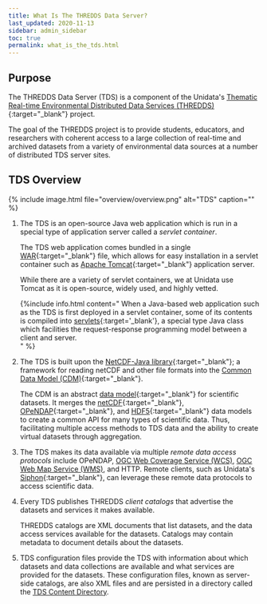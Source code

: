 ```yaml
---
title: What Is The THREDDS Data Server?
last_updated: 2020-11-13
sidebar: admin_sidebar
toc: true
permalink: what_is_the_tds.html
---
```



## Purpose
The THREDDS Data Server (TDS) is a component of the Unidata's [Thematic Real-time Environmental Distributed Data Services (THREDDS)](https://journals.tdl.org/jodi/index.php/jodi/article/view/51){:target="_blank"} project.

The goal of the THREDDS project is to provide students, educators, and researchers with coherent access to a large collection of real-time and archived datasets from a variety of environmental data sources at a number of distributed TDS server sites.

## TDS Overview

{% include image.html file="overview/overview.png" alt="TDS" caption="" %}

1. The TDS is an open-source Java web application which is run in a special type of application server  called a _servlet container_.

   The TDS web application comes bundled in a single [WAR](https://fileinfo.com/extension/war){:target="_blank"} file,  which allows for easy installation in a servlet container such as [Apache Tomcat](http://tomcat.apache.org/){:target="_blank"} application server. 

   While there are a variety of servlet containers, we at Unidata use Tomcat as it is open-source, widely used, and highly vetted.

   {%include info.html content="
    When a Java-based web application such as the TDS is first deployed in a servlet container, some of its contents is compiled into [servlets](https://docs.oracle.com/javaee/5/tutorial/doc/bnafe.html){:target='_blank'}, a special type Java class which facilities the request-response programming model between a client and server.  
    " %}

2. The TDS is built upon the [NetCDF-Java library](https://docs.unidata.ucar.edu/netcdf-java/{{site.netcdf-java_docset_version}}/userguide/){:target="_blank"}; a framework for reading netCDF and other file formats into the [Common Data Model (CDM)](https://docs.unidata.ucar.edu/netcdf-java/{{site.netcdf-java_docset_version}}/userguide/common_data_model_overview.html){:target="_blank"}.

   The CDM is an abstract [data model](https://en.wikipedia.org/wiki/Data_model){:target="_blank"} for scientific datasets. 
   It merges the [netCDF](https://www.unidata.ucar.edu/software/netcdf/){:target="_blank"}, [OPeNDAP](https://www.opendap.org/){:target="_blank"}, and [HDF5](https://portal.hdfgroup.org/display/support){:target="_blank"} data models to create a common API for many types of scientific data.
   Thus, facilitating multiple access methods to TDS data and the ability to create virtual datasets through aggregation.
   
  3. The TDS makes its data available via multiple _remote data access protocols_ include OPeNDAP, [OGC Web Coverage Service (WCS)](wcs_ref.html), [OGC Web Map Service (WMS)](wms_ref.html), and HTTP.
   Remote clients, such as Unidata's [Siphon](https://www.unidata.ucar.edu/software/siphon/){:target="_blank"}, can leverage these remote data protocols to access scientific data.
  
  4. Every TDS publishes THREDDS _client catalogs_ that advertise the datasets and services it makes available. 
     
     THREDDS catalogs are XML documents that list datasets, and the data access services available for the datasets. 
     Catalogs may contain metadata to document details about the datasets. 
     
  5. TDS configuration files provide the TDS with information about which datasets and data collections are available and what services are provided for the datasets.
  These configuration files, known as server-side catalogs, are also XML files and are persisted in a directory called the [TDS Content Directory](tds_content_directory.html).







